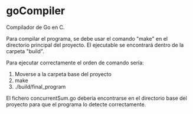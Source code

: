# goCompiler

Compilador de Go en C.

Para compilar el programa, se debe usar el comando "make" en el directorio principal del proyecto.
El ejecutable se encontrará dentro de la carpeta "build".

Para ejecutar correctamente el orden de comando sería:

1. Moverse a la carpeta base del proyecto
2. make
3. ./build/final_program

El fichero concurrentSum.go debería encontrarse en el directorio base del proyecto para que el programa lo detecte correctamente.